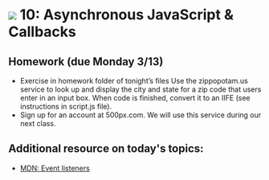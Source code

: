 # ![](https://ga-dash.s3.amazonaws.com/production/assets/logo-9f88ae6c9c3871690e33280fcf557f33.png) 10: Asynchronous JavaScript & Callbacks

## Homework (due Monday 3/13)

- Exercise in homework folder of tonight’s files
    Use the zippopotam.us service to look up and display the city and state for a zip code that users enter in an input box. When code is finished, convert it to an IIFE (see instructions in script.js file).
- Sign up for an account at 500px.com. We will use this service during our next class.

## Additional resource on today's topics:

- [MDN: Event listeners](https://developer.mozilla.org/en-US/docs/Web/API/EventTarget/addEventListener)
